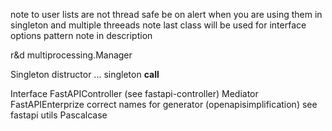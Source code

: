 note to user lists are not thread safe be on alert when you are using them in singleton and multiple threeads
note last class will be used for interface
options pattern note in description

r&d multiprocessing.Manager

Singleton distructor ...
singleton __call__

Interface
FastAPIController (see fastapi-controller)
Mediator
FastAPIEnterprize
correct names for generator (openapisimplification) see fastapi utils
Pascalcase